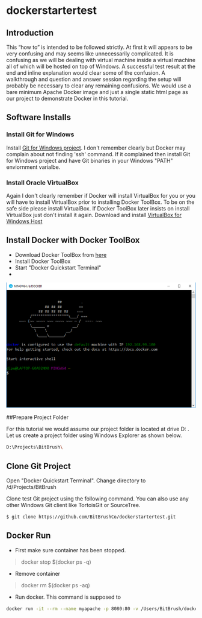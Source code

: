 # dockerstartertest
## Introduction
This “how to” is intended to be followed strictly. At first it will appears to be very confusing and may seems like unnecessarily complicated. It is confusing as we will be dealing with virtual machine inside a virtual machine all of which will be hosted on top of Windows. A successful test result at the end and inline explanation would clear some of the confusion. A walkthrough and question and answer session regarding the setup will probably be necessary to clear any remaining confusions. We would use a bare minimum Apache Docker image and just a single static html page as our project to demonstrate Docker in this tutorial. 

## Software Installs

### Install Git for Windows 
Install [Git for Windows project](https://git-for-windows.github.io/). I don't remember clearly but Docker may complain about not finding 'ssh' command. If it complained then install Git for Windows project and have Git binaries in your Windows "PATH" enviornment varialbe.

### Install Oracle VirtualBox
Again I don't clearly remember if Docker will install VirtualBox for you or you will have to install VirtualBox prior to installing Docker ToolBox. To be on the safe side please install VirtualBox. If Docker ToolBox later insists on install VirtualBox just don't install it again.
Download and install [VirtualBox for Windows Host](https://www.virtualbox.org/wiki/Downloads)

## Install Docker with Docker ToolBox

- Download Docker ToolBox from [here](https://www.docker.com/products/docker-toolbox)
- Install Docker ToolBox
- Start "Docker Quickstart Terminal"
- 
![Docker Terminal](https://github.com/BitBrushCo/dockerstartertest/blob/master/img/000_docker_terminal.png)

##Prepare Project Folder

For this tutorial we would assume our project folder is located at drive D: . Let us create a project folder using Windows Explorer as shown below.
```bash
D:\Projects\BitBrush\
```

## Clone Git Project
Open "Docker Quickstart Terminal". Change directory to /d/Projects/BitBrush

Clone test Git project using the following command. You can also use any other Windows Git client like TortoisGit or SourceTree.
```bash
$ git clone https://github.com/BitBrushCo/dockerstartertest.git
```


## 

## Docker Run

- First make sure container has been stopped.
> docker stop $(docker ps -q)

- Remove container
> docker rm $(docker ps -aq)
  
- Run docker. This command is supposed to 
  
 ``` bash 
 docker run -it --rm --name myapache -p 8080:80 -v /Users/BitBrush/dockerstartertest:/usr/local/apache2/htdocs/ httpd:2.4
```

